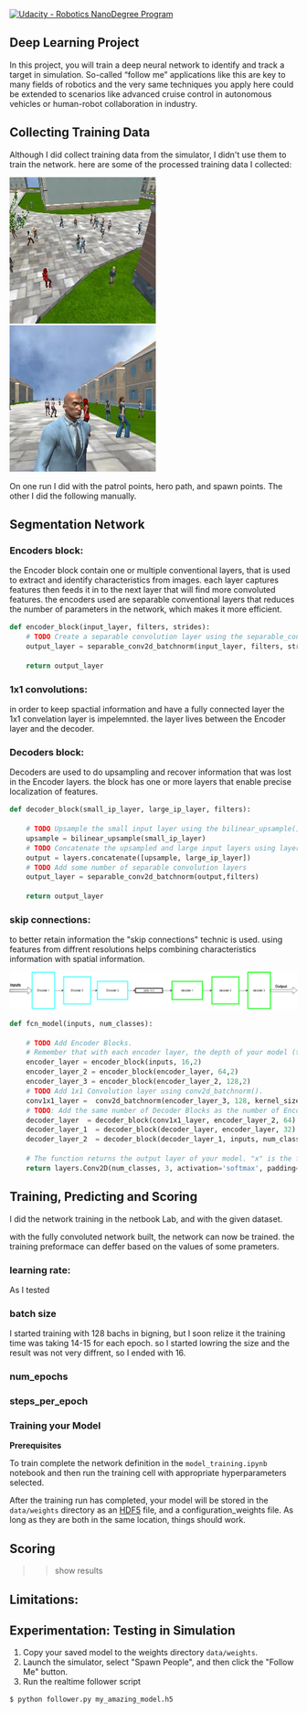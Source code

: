 [![Udacity - Robotics NanoDegree Program](https://s3-us-west-1.amazonaws.com/udacity-robotics/Extra+Images/RoboND_flag.png)](https://www.udacity.com/robotics)

## Deep Learning Project ##

In this project, you will train a deep neural network to identify and track a target in simulation. So-called “follow me” applications like this are key to many fields of robotics and the very same techniques you apply here could be extended to scenarios like advanced cruise control in autonomous vehicles or human-robot collaboration in industry.

[image_0]: ./docs/misc/sim_screenshot.png
[image_1]: images/0_run1_cam1_00038.jpeg
[image_2]: images/1_run2_cam1_00004.jpeg
[image_3]: images/Diagram.png


## Collecting Training Data ##
Although I did collect training data from the simulator, I didn't use them to train the network. here are some of the processed training data I collected:

![alt text][image_1] 
![alt text][image_2] 

On one run I did with the patrol points, hero path, and spawn points. The other I did the following manually.  

## Segmentation Network

### Encoders block:
the Encoder block contain one or multiple conventional layers, that is used to extract and identify characteristics from images. each layer captures features then feeds it in to the next layer that will find more convoluted features. 
the encoders used are separable conventional layers that reduces the number of parameters in the network, which makes it more efficient. 

```python
def encoder_block(input_layer, filters, strides):
    # TODO Create a separable convolution layer using the separable_conv2d_batchnorm() function.
    output_layer = separable_conv2d_batchnorm(input_layer, filters, strides)
  
    return output_layer
```

### 1x1 convolutions:
in order to keep spactial information and have a fully connected layer the 1x1 convelation layer is impelemnted. the layer lives between the Encoder layer and the decoder. 

### Decoders block:
Decoders are used to do upsampling and recover information that was lost in the Encoder layers. the block has one or more layers that enable precise localization of features.  

```python
def decoder_block(small_ip_layer, large_ip_layer, filters):
    
    # TODO Upsample the small input layer using the bilinear_upsample() function.
    upsample = bilinear_upsample(small_ip_layer)
    # TODO Concatenate the upsampled and large input layers using layers.concatenate
    output = layers.concatenate([upsample, large_ip_layer])
    # TODO Add some number of separable convolution layers
    output_layer = separable_conv2d_batchnorm(output,filters)
    
    return output_layer
```

### skip connections:
to better retain information the "skip connections" technic is used. using features from diffrent resolutions helps combining characteristics information with spatial information.



![alt text][image_3] 


```python
def fcn_model(inputs, num_classes):
    
    # TODO Add Encoder Blocks. 
    # Remember that with each encoder layer, the depth of your model (the number of filters) increases.
    encoder_layer = encoder_block(inputs, 16,2)
    encoder_layer_2 = encoder_block(encoder_layer, 64,2)
    encoder_layer_3 = encoder_block(encoder_layer_2, 128,2)
    # TODO Add 1x1 Convolution layer using conv2d_batchnorm().
    conv1x1_layer =  conv2d_batchnorm(encoder_layer_3, 128, kernel_size=1, strides=1)
    # TODO: Add the same number of Decoder Blocks as the number of Encoder Blocks
    decoder_layer  = decoder_block(conv1x1_layer, encoder_layer_2, 64)
    decoder_layer_1  = decoder_block(decoder_layer, encoder_layer, 32)
    decoder_layer_2  = decoder_block(decoder_layer_1, inputs, num_classes)
    
    # The function returns the output layer of your model. "x" is the final layer obtained from the last decoder_block()
    return layers.Conv2D(num_classes, 3, activation='softmax', padding='same')(decoder_layer_2)
```

## Training, Predicting and Scoring ##
I did the network training in the netbook Lab, and with the given dataset. 


with the fully convoluted network built, the network can now be trained. the training preformace can deffer based on the values of some prameters.

### learning rate:
As I tested 

### batch size 
I started training with 128 bachs in bigning, but I soon relize it the training time was taking 14-15 for each epoch. so I started lowring the size and the result was not very diffrent, so I ended with 16. 
### num_epochs
### steps_per_epoch

### Training your Model ###
**Prerequisites**



To train complete the network definition in the `model_training.ipynb` notebook and then run the training cell with appropriate hyperparameters selected. 

After the training run has completed, your model will be stored in the `data/weights` directory as an [HDF5](https://en.wikipedia.org/wiki/Hierarchical_Data_Format) file, and a configuration_weights file. As long as they are both in the same location, things should work. 

## Scoring ##

>> show results


## Limitations:

## Experimentation: Testing in Simulation
1. Copy your saved model to the weights directory `data/weights`.
2. Launch the simulator, select "Spawn People", and then click the "Follow Me" button.
3. Run the realtime follower script
```
$ python follower.py my_amazing_model.h5
```

